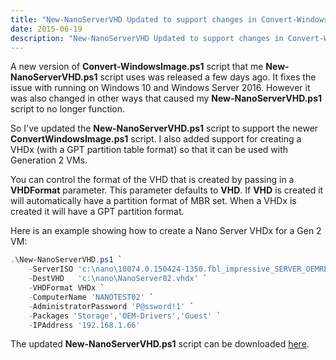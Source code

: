 ```yaml
---
title: "New-NanoServerVHD Updated to support changes in Convert-WindowsImage"
date: 2015-06-19
description: "New-NanoServerVHD Updated to support changes in Convert-WindowsImage"
---
```


A new version of **Convert-WindowsImage.ps1** script that me **New-NanoServerVHD.ps1** script uses was released a few days ago. It fixes the issue with running on Windows 10 and Windows Server 2016. However it was also changed in other ways that caused my **New-NanoServerVHD.ps1** script to no longer function.

So I've updated the **New-NanoServerVHD.ps1** script to support the newer **ConvertWindowsImage.ps1** script. I also added support for creating a VHDx (with a GPT partition table format) so that it can be used with Generation 2 VMs.

You can control the format of the VHD that is created by passing in a **VHDFormat** parameter. This parameter defaults to **VHD**. If **VHD** is created it will automatically have a partition format of MBR set. When a VHDx is created it will have a GPT partition format.

Here is an example showing how to create a Nano Server VHDx for a Gen 2 VM:

```powershell
.\New-NanoServerVHD.ps1 `
    -ServerISO 'c:\nano\10074.0.150424-1350.fbl_impressive_SERVER_OEMRET_X64FRE_EN-US.ISO' `
    -DestVHD   'c:\nano\NanoServer02.vhdx' `
    -VHDFormat VHDx `
    -ComputerName 'NANOTEST02' `
    -AdministratorPassword 'P@ssword!1' `
    -Packages 'Storage','OEM-Drivers','Guest' `
    -IPAddress '192.168.1.66'
```

The updated **New-NanoServerVHD.ps1** script can be downloaded [here](https://gallery.technet.microsoft.com/scriptcenter/Create-a-New-Nano-Server-61f674f1).
